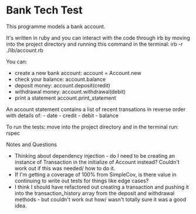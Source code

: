 # Bank Tech Test 

This programme models a bank account. 

It's written in ruby and you can interact with the code through irb by moving into the project directory and running this command in the terminal: irb -r ./lib/account.rb

You can:
- create a new bank account: account = Account.new
- check your balance:   account.balance 
- deposit money:        account.deposit(credit)
- withdrawal money:     account.withdrawal(debit)        
- print a statement     account.print_statement

An account statement contains a list of recent transations in reverse order with details of: 
    - date
    - credit
    - debit
    - balance

To run the tests: move into the project directory and in the terminal run: rspec

Notes and Questions
- Thinking about dependency injection - do I need to be creating an instance of Transaction in the initialize of Account instead? Couldn't work out if this was needed/ how to do it.
- If I'm getting a coverage of 100% from SimpleCov, is there value in continuing to write out tests for things like edge cases?
- I think I should have refactored out creating a transaction and pushing it into the transaction_history array from the deposit and withdrawal methods - but couldn't work out how/ wasn't totally sure it was a good idea. 
